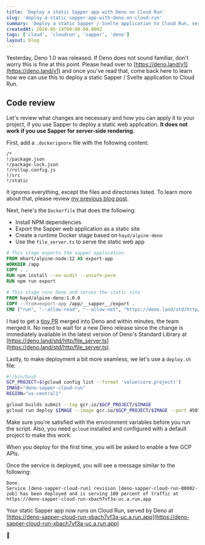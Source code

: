 ```yaml
---
title: 'Deploy a static Sapper app with Deno on Cloud Run'
slug: 'deploy-a-static-sapper-app-with-deno-on-cloud-run'
summary: 'Deploy a static Sapper / Svelte application to Cloud Run, served by Deno.'
createdAt: 2020-05-14T00:00:00.000Z
tags: ['cloud', 'cloudrun', 'sapper', 'deno']
layout: blog
---
```


<script>
  export let data;
  const assetsBasePath = `/blog/${data.slug}`;
</script>

Yesterday, Deno 1.0 was released. If Deno does not sound familiar, don't worry this is fine at this point. Please head over to [https://deno.land/v1](https://deno.land/v1) and once you've read that, come back here to learn how we can use this to deploy a static Sapper / Svelte application to Cloud Run.

## Code review

Let's review what changes are necessary and how you can apply it to your project, if you use Sapper to deploy a static web application. **It does not work if you use Sapper for server-side rendering**.

First, add a `.dockerignore` file with the following content:

```
/*
!/package.json
!/package-lock.json
!/rollup.config.js
!/src
!/static
```

It ignores everything, except the files and directories listed. To learn more about that, please review [my previous blog post](https://www.mootoday.com/blog/sapper-google-cloud-run-continuous-deployment-a-boilerplate-template).

Next, here's the `Dockerfile` that does the following:

- Install NPM dependencies
- Export the Sapper web application as a static site
- Create a runtime Docker stage based on `hayd/alpine-deno`
- Use the `file_server.ts` to serve the static web app

```Dockerfile
# This stage exports the sapper application.
FROM mhart/alpine-node:12 AS export-app
WORKDIR /app
COPY . .
RUN npm install --no-audit --unsafe-perm
RUN npm run export

# This stage runs Deno and serves the static site
FROM hayd/alpine-deno:1.0.0
COPY --from=export-app /app/__sapper__/export .
CMD ["run", "--allow-read", "--allow-net", "https://deno.land/std/http/file_server.ts"]
```

I had to get a [tiny PR](https://github.com/denoland/deno/pull/5367) merged into Deno and within minutes, the team merged it. No need to wait for a new Deno release since the change is immediately available in the latest version of Deno's Standard Library at [https://deno.land/std/http/file_server.ts](https://deno.land/std/http/file_server.ts).

Lastly, to make deployment a bit more seamless, we let's use a `deploy.sh` file:

```bash
#!/bin/bash
GCP_PROJECT=$(gcloud config list --format 'value(core.project)')
IMAGE="deno-sapper-cloud-run"
REGION="us-central1"

gcloud builds submit --tag gcr.io/$GCP_PROJECT/$IMAGE
gcloud run deploy $IMAGE --image gcr.io/$GCP_PROJECT/$IMAGE --port 4507 --platform managed --allow-unauthenticated --region $REGION
```

Make sure you're satisfied with the environment variables before you run the script. Also, you need `gcloud` installed and configured with a default project to make this work.

When you deploy for the first time, you will be asked to enable a few GCP APIs.

Once the service is deployed, you will see a message similar to the following:

```
Done.
Service [deno-sapper-cloud-run] revision [deno-sapper-cloud-run-00002-zob] has been deployed and is serving 100 percent of traffic at https://deno-sapper-cloud-run-xbach7vf3a-uc.a.run.app
```

Your static Sapper app now runs on Cloud Run, served by Deno at [https://deno-sapper-cloud-run-xbach7vf3a-uc.a.run.app](https://deno-sapper-cloud-run-xbach7vf3a-uc.a.run.app)

👋
